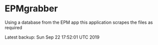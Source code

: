 # EPMgrabber
Using a database from the EPM app this application scrapes the files as required


Latest backup: Sun Sep 22 17:52:01 UTC 2019
